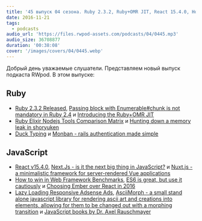 ```yaml
---
title: '45 выпуск 04 сезона. Ruby 2.3.2, Ruby+OMR JIT, React 15.4.0, How to win in Web Framework Benchmarks, AsciiMorph и прочее'
date: 2016-11-21
tags:
  - podcasts
audio_url: 'https://files.rwpod-assets.com/podcasts/04/0445.mp3'
audio_size: 36708877
duration: '00:38:08'
cover: '/images/covers/04/0445.webp'
---
```


Добрый день уважаемые слушатели. Представляем новый выпуск подкаста RWpod. В этом выпуске:

## Ruby

- [Ruby 2.3.2 Released](https://www.ruby-lang.org/en/news/2016/11/15/ruby-2-3-2-released/), [Passing block with Enumerable#chunk is not mandatory in Ruby 2.4](http://blog.bigbinary.com/2016/11/21/passing-block-with-enumerable-chunk-is-not-mandatory-in-ruby-2-4.html) и [Introducing the Ruby+OMR JIT](https://developer.ibm.com/open/2016/11/18/introducing-ruby-jit/)
- [Ruby Elixir Nodejs Tools Comparison Matrix](https://blog.gitresolve.com/ruby-elixir-nodejs-tools-comparison-matrix-316e278793f9) и [Hunting down a memory leak in shoryuken](http://blog.bigbinary.com/2016/11/15/hunting-down-a-memory-leak-in-shoryuken.html)
- [Duck Typing](https://bluespot.io/2016/11/21/duck-typing.html) и [Monban - rails authentication made simple](https://github.com/halogenandtoast/monban)

## JavaScript

- [React v15.4.0](https://facebook.github.io/react/blog/2016/11/16/react-v15.4.0.html), [Next.Js - is it the next big thing in JavaScript?](https://medium.com/javascript-mantra/next-js-53e9cf4da5af) и [Nuxt.js - a minimalistic framework for server-rendered Vue applications](https://github.com/nuxt/nuxt.js)
- [How to win in Web Framework Benchmarks](https://medium.com/@localvoid/how-to-win-in-web-framework-benchmarks-8bc31af76ce7), [ES6 is great, but use it cautiously](https://medium.com/@sAbakumoff/es6-is-great-until-its-not-f398339d0af6) и [Choosing Ember over React in 2016](https://blog.instant2fa.com/choosing-ember-over-react-in-2016-41a2e7fd341)
- [Lazy Loading Responsive Adsense Ads](https://css-tricks.com/lazy-loading-responsive-adsense-ads/), [AsciiMorph - a small stand alone javascript library for rendering ascii art and creations into elements, allowing for them to be changed out with a morphing transition](https://github.com/tholman/ascii-morph) и [JavaScript books by Dr. Axel Rauschmayer](http://exploringjs.com/)
